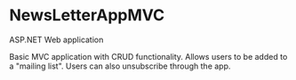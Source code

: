 # NewsLetterAppMVC
ASP.NET Web application 


Basic MVC application with CRUD functionality. Allows users to be added to a "mailing list". Users can also unsubscribe through the app. 
